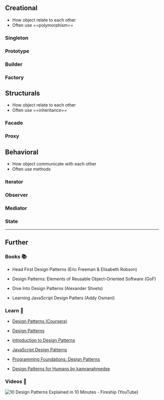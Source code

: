 ## Creational

- How object relate to each other
- Often use ==polymorphism==
### Singleton

### Prototype

### Builder

### Factory

## Structurals

- How object relate to each other
- Often use ==inheritance==
### Facade

### Proxy

## Behavioral

- How object communicate with each other
- Often use methods

### Iterator

### Observer

### Mediator

### State

---

## Further

### Books 📚

- Head First Design Patterns (Eric Freeman & Elisabeth Robson)

- Design Patterns: Elements of Reusable Object-Oriented Software (GoF)

- Dive Into Design Patterns (Alexander Shvets)

- Learning JavaScript Design Patters (Addy Osmani)

### Learn 🧠

- [Design Patterns (Coursera)](https://www.coursera.org/learn/design-patterns)

- [Design Patterns](https://refactoring.guru/design-patterns)

- [Introduction to Design Patterns](https://www.patterns.dev/posts/introduction)

- [JavaScript Design Patterns](https://www.patterns.dev/vanilla)

- [Programming Foundations: Design Patterns](https://www.linkedin.com/learning/programming-foundations-design-patterns-2)

- [Design Patterns for Humans by kamranahmedse](https://github.com/kamranahmedse/design-patterns-for-humans)

### Videos 🎥

![10 Design Patterns Explained in 10 Minutes - Fireship (YouTube)](https://youtube.com/watch?v=tv-_1er1mWI)